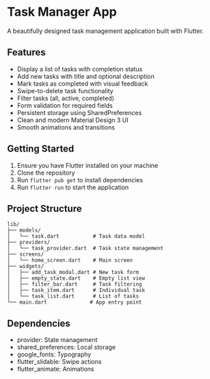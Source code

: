 # Task Manager App

A beautifully designed task management application built with Flutter.

## Features

- Display a list of tasks with completion status
- Add new tasks with title and optional description
- Mark tasks as completed with visual feedback
- Swipe-to-delete task functionality
- Filter tasks (all, active, completed)
- Form validation for required fields
- Persistent storage using SharedPreferences
- Clean and modern Material Design 3 UI
- Smooth animations and transitions

## Getting Started

1. Ensure you have Flutter installed on your machine
2. Clone the repository
3. Run `flutter pub get` to install dependencies
4. Run `flutter run` to start the application

## Project Structure

```
lib/
├── models/
│   └── task.dart           # Task data model
├── providers/
│   └── task_provider.dart  # Task state management
├── screens/
│   └── home_screen.dart    # Main screen
├── widgets/
│   ├── add_task_modal.dart # New task form
│   ├── empty_state.dart    # Empty list view
│   ├── filter_bar.dart     # Task filtering
│   ├── task_item.dart      # Individual task
│   └── task_list.dart      # List of tasks
└── main.dart              # App entry point
```

## Dependencies

- provider: State management
- shared_preferences: Local storage
- google_fonts: Typography
- flutter_slidable: Swipe actions
- flutter_animate: Animations
